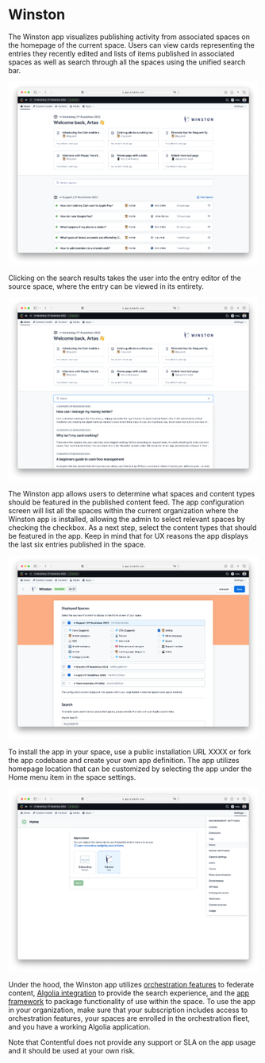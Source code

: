 # Winston

The Winston app visualizes publishing activity from associated spaces on the homepage of the current space. Users can view cards representing the entries they recently edited and lists of items published in associated spaces as well as search through all the spaces using the unified search bar. 

![Winston Example](home-screen.png)

Clicking on the search results takes the user into the entry editor of the source space, where the entry can be viewed in its entirety.

![Winston Search Example](search-home-screen.png)

The Winston app allows users to determine what spaces and content types should be featured in the published content feed. The app configuration screen will list all the spaces within the current organization where the Winston app is installed, allowing the admin to select relevant spaces by checking the checkbox. As a next step, select the content types that should be featured in the app. Keep in mind that for UX reasons the app displays the last six entries published in the space.

![Winston Configuration Example](config-screen.png)

To install the app in your space, use a public installation URL XXXX or fork the app codebase and create your own app definition. The app utilizes homepage location that can be customized by selecting the app under the Home menu item in the space settings. 

![Winston Installation](installation.png)

Under the hood, the Winston app utilizes [orchestration features](https://www.contentful.com/help/enable-spaces-for-orchestration/) to federate content, [Algolia integration](https://www.algolia.com/developers/code-exchange/backend-tools/integrate-contentful-with-algolia/) to provide the search experience, and the [app framework](https://www.contentful.com/developers/docs/extensibility/app-framework/) to package functionality of use within the space. To use the app in your organization, make sure that your subscription includes access to orchestration features, your spaces are enrolled in the orchestration fleet, and you have a working Algolia application.

Note that Contentful does not provide any support or SLA on the app usage and it should be used at your own risk.
